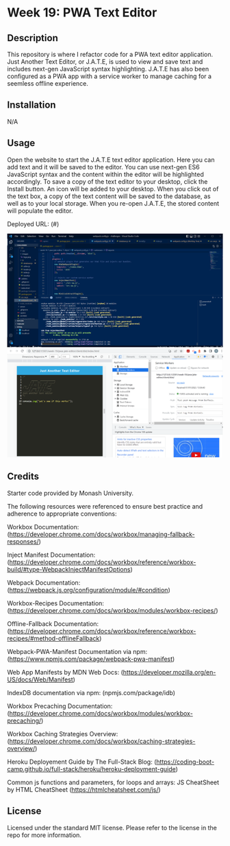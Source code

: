 # Week 19: PWA Text Editor

## Description

This repository is where I refactor code for a PWA text editor application. Just Another Text Editor, or J.A.T.E, is used to view and save text and includes next-gen JavaScript syntax highlighting. J.A.T.E has also been configured as a PWA app with a service worker to manage caching for a seemless offline experience.

## Installation

N/A

## Usage

Open the website to start the J.A.T.E text editor application. Here you can add text and it will be saved to the editor. You can use next-gen ES6 JavaScript syntax and the content within the editor will be highlighted accordingly. To save a copy of the text editor to your desktop, click the Install button. An icon will be added to your desktop. When you click out of the text box, a copy of the text content will be saved to the database, as well as to your local storage. When you re-open J.A.T.E, the stored content will populate the editor.

Deployed URL: (#)

![Screenshot of VS Code](./client/src/images/pwa-screenshot-terminal.png)
![Screenshot of deployed app](./client/src/images/pwa-screenshot-service-worker.png)

## Credits

Starter code provided by Monash University.

The following resources were referenced to ensure best practice and adherence to appropriate conventions:

Workbox Documentation: (https://developer.chrome.com/docs/workbox/managing-fallback-responses/)

Inject Manifest Documentation: (https://developer.chrome.com/docs/workbox/reference/workbox-build/#type-WebpackInjectManifestOptions)

Webpack Documentation: (https://webpack.js.org/configuration/module/#condition)

Workbox-Recipes Documentation: (https://developer.chrome.com/docs/workbox/modules/workbox-recipes/)

Offline-Fallback Documentation: (https://developer.chrome.com/docs/workbox/reference/workbox-recipes/#method-offlineFallback)

Webpack-PWA-Manifest Documentation via npm: (https://www.npmjs.com/package/webpack-pwa-manifest)

Web App Manifests by MDN Web Docs: (https://developer.mozilla.org/en-US/docs/Web/Manifest)

IndexDB documentation via npm: (npmjs.com/package/idb)

Workbox Precaching Documentation: (https://developer.chrome.com/docs/workbox/modules/workbox-precaching/)

Workbox Caching Strategies Overview: (https://developer.chrome.com/docs/workbox/caching-strategies-overview/)

Heroku Deployement Guide by The Full-Stack Blog: (https://coding-boot-camp.github.io/full-stack/heroku/heroku-deployment-guide)

Common js functions and parameters, for loops and arrays: JS CheatSheet by HTML CheatSheet (https://htmlcheatsheet.com/js/)

## License

Licensed under the standard MIT license. Please refer to the license in the repo for more information.
